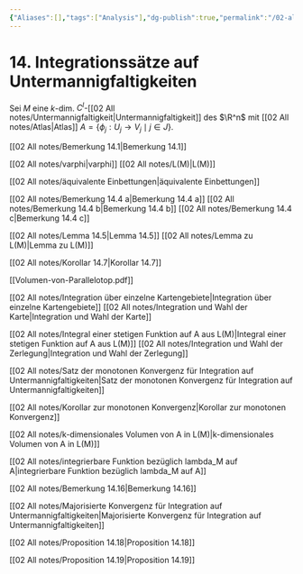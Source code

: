 ```yaml
---
{"Aliases":[],"tags":["Analysis"],"dg-publish":true,"permalink":"/02-all-notes/14-integrationssaetze-auf-untermannigfaltigkeiten/","dgHomeLink":true,"dgPassFrontmatter":true}
---
```


# 14. Integrationssätze auf Untermannigfaltigkeiten
Sei $M$ eine $k$-dim. $C^l$-[[02 All notes/Untermannigfaltigkeit|Untermannigfaltigkeit]] des $\R^n$ mit [[02 All notes/Atlas|Atlas]] $A=\{\phi_j:U_j\to V_j\mid j\in J\}$. 

[[02 All notes/Bemerkung 14.1|Bemerkung 14.1]]

[[02 All notes/varphi|varphi]]
[[02 All notes/L(M)|L(M)]]

[[02 All notes/äquivalente Einbettungen|äquivalente Einbettungen]]

[[02 All notes/Bemerkung 14.4 a|Bemerkung 14.4 a]]
[[02 All notes/Bemerkung 14.4 b|Bemerkung 14.4 b]]
[[02 All notes/Bemerkung 14.4 c|Bemerkung 14.4 c]]

[[02 All notes/Lemma 14.5|Lemma 14.5]]
[[02 All notes/Lemma zu L(M)|Lemma zu L(M)]]

[[02 All notes/Korollar 14.7|Korollar 14.7]]

[[Volumen-von-Parallelotop.pdf]]

[[02 All notes/Integration über einzelne Kartengebiete|Integration über einzelne Kartengebiete]]
[[02 All notes/Integration und Wahl der Karte|Integration und Wahl der Karte]]

[[02 All notes/Integral einer stetigen Funktion auf A aus L(M)|Integral einer stetigen Funktion auf A aus L(M)]]
[[02 All notes/Integration und Wahl der Zerlegung|Integration und Wahl der Zerlegung]]

[[02 All notes/Satz der monotonen Konvergenz für Integration auf Untermannigfaltigkeiten|Satz der monotonen Konvergenz für Integration auf Untermannigfaltigkeiten]]

[[02 All notes/Korollar zur monotonen Konvergenz|Korollar zur monotonen Konvergenz]]

[[02 All notes/k-dimensionales Volumen von A in L(M)|k-dimensionales Volumen von A in L(M)]]

[[02 All notes/integrierbare Funktion bezüglich lambda_M auf A|integrierbare Funktion bezüglich lambda_M auf A]]

[[02 All notes/Bemerkung 14.16|Bemerkung 14.16]]

[[02 All notes/Majorisierte Konvergenz für Integration auf Untermannigfaltigkeiten|Majorisierte Konvergenz für Integration auf Untermannigfaltigkeiten]]

[[02 All notes/Proposition 14.18|Proposition 14.18]]

[[02 All notes/Proposition 14.19|Proposition 14.19]]

